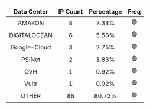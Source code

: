 | Data Center | IP Count | Percentage | Freq |
|:------------:|:--------:|:-----------:|:-----:|
| AMAZON | 8 | 7.34% | 🟢 |
| DIGITALOCEAN | 6 | 5.50% | 🟢 |
| Google-Cloud | 3 | 2.75% | 🟢 |
| PSINet | 2 | 1.83% | 🟢 |
| OVH | 1 | 0.92% | 🟢 |
| Vultr | 1 | 0.92% | 🟢 |
| OTHER | 88 | 80.73% | 🟢 |